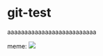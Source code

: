 # git-test

aaaaaaaaaaaaaaaaaaaaaaaaaa

meme: 
![](https://memeprod.ap-south-1.linodeobjects.com/user-gif-post/1671295935896.gif)